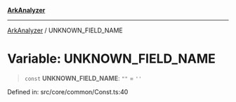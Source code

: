 [**ArkAnalyzer**](../README.md)

***

[ArkAnalyzer](../globals.md) / UNKNOWN\_FIELD\_NAME

# Variable: UNKNOWN\_FIELD\_NAME

> `const` **UNKNOWN\_FIELD\_NAME**: `""` = `''`

Defined in: src/core/common/Const.ts:40
